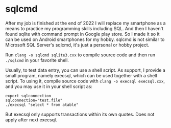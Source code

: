 # sqlcmd

After my job is finished at the end of 2022 I will replace my smartphone as a means to practice my programming skills including SQL. And then I haven't found sqlite with command prompt in Google play store. So I made it so it can be used on Android smartphones for my hobby. sqlcmd is not similar to Microsoft SQL Server's sqlcmd, it's just a personal or hobby project.

Run `clang -o sqlcmd sqlite3.cxx` to compile source code and then run `./sqlcmd` in your favorite shell.

Usually, to test data entry, you can use a shell script.  As support, I provide a small program, namely execsql, which can be used together with a shell script. To using it, compile source code with `clang -o execsql execsql.cxx`, and you may use it in your shell script as:

```
export sqlconnection
sqlconnection="test.file"
./execsql "select * from atable"
```

But execsql only supports transactions within its own quotes. Does not apply after next execsql.
